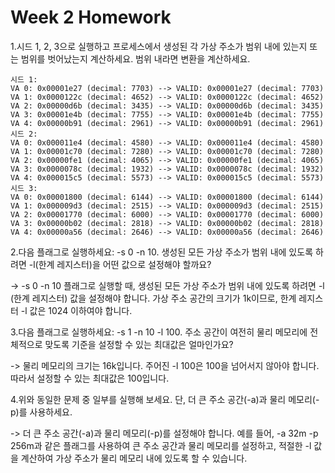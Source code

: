 # Week 2 Homework
1.시드 1, 2, 3으로 실행하고 프로세스에서 생성된 각 가상 주소가 범위 내에 있는지 또는 범위를 벗어났는지 계산하세요. 범위 내라면 변환을 계산하세요.
```
시드 1:
VA 0: 0x00001e27 (decimal: 7703) --> VALID: 0x00001e27 (decimal: 7703)
VA 1: 0x0000122c (decimal: 4652) --> VALID: 0x0000122c (decimal: 4652)
VA 2: 0x00000d6b (decimal: 3435) --> VALID: 0x00000d6b (decimal: 3435)
VA 3: 0x00001e4b (decimal: 7755) --> VALID: 0x00001e4b (decimal: 7755)
VA 4: 0x00000b91 (decimal: 2961) --> VALID: 0x00000b91 (decimal: 2961)
시드 2:
VA 0: 0x000011e4 (decimal: 4580) --> VALID: 0x000011e4 (decimal: 4580)
VA 1: 0x00001c70 (decimal: 7280) --> VALID: 0x00001c70 (decimal: 7280)
VA 2: 0x00000fe1 (decimal: 4065) --> VALID: 0x00000fe1 (decimal: 4065)
VA 3: 0x0000078c (decimal: 1932) --> VALID: 0x0000078c (decimal: 1932)
VA 4: 0x000015c5 (decimal: 5573) --> VALID: 0x000015c5 (decimal: 5573)
시드 3:
VA 0: 0x00001800 (decimal: 6144) --> VALID: 0x00001800 (decimal: 6144)
VA 1: 0x000009d3 (decimal: 2515) --> VALID: 0x000009d3 (decimal: 2515)
VA 2: 0x00001770 (decimal: 6000) --> VALID: 0x00001770 (decimal: 6000)
VA 3: 0x00000b02 (decimal: 2818) --> VALID: 0x00000b02 (decimal: 2818)
VA 4: 0x00000a56 (decimal: 2646) --> VALID: 0x00000a56 (decimal: 2646)
```
  
2.다음 플래그로 실행하세요: -s 0 -n 10. 생성된 모든 가상 주소가 범위 내에 있도록 하려면 -l(한계 레지스터)을 어떤 값으로 설정해야 할까요?

-> -s 0 -n 10 플래그로 실행할 때, 생성된 모든 가상 주소가 범위 내에 있도록 하려면 -l (한계 레지스터) 값을 설정해야 합니다. 가상 주소 공간의 크기가 1k이므로, 한계 레지스터 -l 값은 1024 이하여야 합니다.

  
3.다음 플래그로 실행하세요: -s 1 -n 10 -l 100. 주소 공간이 여전히 물리 메모리에 전체적으로 맞도록 기준을 설정할 수 있는 최대값은 얼마인가요?

-> 물리 메모리의 크기는 16k입니다. 주어진 -l 100은 100을 넘어서지 않아야 합니다. 따라서 설정할 수 있는 최대값은 100입니다.

  
4.위와 동일한 문제 중 일부를 실행해 보세요. 단, 더 큰 주소 공간(-a)과 물리 메모리(-p)를 사용하세요.

-> 더 큰 주소 공간(-a)과 물리 메모리(-p)를 설정해야 합니다. 예를 들어, -a 32m -p 256m과 같은 플래그를 사용하여 큰 주소 공간과 물리 메모리를 설정하고, 적절한 -l 값을 계산하여 가상 주소가 물리 메모리 내에 있도록 할 수 있습니다.
